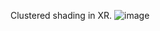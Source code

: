 Clustered shading in XR.
![image](https://user-images.githubusercontent.com/6214590/218637494-c8797e3e-4850-4783-83bc-7f7a382ee2af.png)
